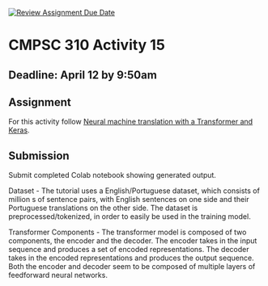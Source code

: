 [![Review Assignment Due Date](https://classroom.github.com/assets/deadline-readme-button-24ddc0f5d75046c5622901739e7c5dd533143b0c8e959d652212380cedb1ea36.svg)](https://classroom.github.com/a/ymop5HUw)
# CMPSC 310 Activity 15

## Deadline: April 12 by 9:50am

## Assignment

 For this activity follow [Neural machine translation with a Transformer and Keras](https://www.tensorflow.org/text/tutorials/transformer).

## Submission

Submit completed Colab notebook showing generated output.

Dataset -  The tutorial uses a English/Portuguese dataset, which consists of million s of sentence pairs, with English sentences on one side and their Portuguese translations on the other side. The dataset is preprocessed/tokenized, in order to easily be used in the training model.

Transformer Components -  The transformer model is composed of two components, the encoder and the decoder. The encoder takes in the input sequence and produces a set of encoded representations. The decoder takes in the encoded representations and produces the output sequence. Both the encoder and decoder seem to be composed of multiple layers of feedforward neural networks. 
